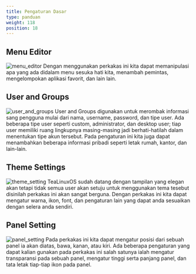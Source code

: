 ```yaml
---
title: Pengaturan Dasar
type: panduan
weight: 118
position: 18
---
```

## Menu Editor
![menu_editor](../images/menu_editor.png "menu_editor")
Dengan menggunakan perkakas ini kita dapat memanipulasi apa yang ada didalam menu sesuka hati kita, menambah pemintas, mengelompokan aplikasi favorit, dan lain lain.

## User and Groups
![user_and_groups](../images/user_setting.png "user_and_groups")
User and Groups digunakan untuk merombak informasi sang pengguna mulai dari nama, username, password, dan tipe user. Ada beberapa tipe user seperti custom, administrator, dan desktop user; tiap user memiliki ruang lingkupnya masing-masing jadi berhati-hatilah dalam menentukan tipe akun tersebut. Pada pengaturan ini kita juga dapat menambahkan beberapa informasi pribadi seperti letak rumah, kantor, dan lain-lain.

## Theme Settings
![theme_setting](../images/theme_style.png "theme_setting")
TeaLinuxOS sudah datang dengan tampilan yang elegan akan tetapi tidak semua user akan setuju untuk menggunakan tema tesebut disinilah perkakas ini akan sangat berguna. Dengan perkakas ini kita dapat mengatur warna, ikon, font, dan pengaturan lain yang dapat anda sesuaikan dengan selera anda sendiri.

## Panel Setting
![panel_setting](../images/panel_setting.png "panel_setting")
Pada perkakas ini kita dapat mengatur posisi dari sebuah panel ia akan diatas, bawa, kanan, atau kiri. Ada beberapa pengaturan yang dapat kalian gunakan pada perkakas ini salah satunya ialah mengatur transparansi pada sebuah panel, mengatur tinggi serta panjang panel, dan tata letak tiap-tiap ikon pada panel.
